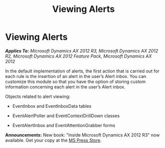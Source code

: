 ﻿---
title: Viewing Alerts
TOCTitle: Viewing Alerts
ms:assetid: a3a2faa3-fa72-401f-b0d0-86956a53afe6
ms:mtpsurl: https://msdn.microsoft.com/en-us/library/Aa850095(v=AX.60)
ms:contentKeyID: 35248380
ms.date: 05/18/2015
mtps_version: v=AX.60
---

# Viewing Alerts 


_**Applies To:** Microsoft Dynamics AX 2012 R3, Microsoft Dynamics AX 2012 R2, Microsoft Dynamics AX 2012 Feature Pack, Microsoft Dynamics AX 2012_

In the default implementation of alerts, the first action that is carried out for each rule is the insertion of an alert in the user’s Alert inbox. You can customize this module so that you have the option of storing custom information concerning each alert in the user’s Alert inbox.

Objects related to alert viewing:

  - EventInbox and EventInboxData tables

  - EventAlertPoller and EventContextDrillDown classes

  - EventAlertInbox and EventAttentionGrabber forms

  
**Announcements:** New book: "Inside Microsoft Dynamics AX 2012 R3" now available. Get your copy at the [MS Press Store](https://www.microsoftpressstore.com/store/inside-microsoft-dynamics-ax-2012-r3-9780735685109).


